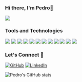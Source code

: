 ### Hi there, I'm Pedro👋

![](gif-profile.gif)

<!--
**PedroVPSN/PedroVPSN** is a ✨ _special_ ✨ repository because its `README.md` (this file) appears on your GitHub profile.

Here are some ideas to get you started:

- 🔭 I’m currently working on ...
- 🌱 I’m currently learning ...
- 👯 I’m looking to collaborate on ...
- 🤔 I’m looking for help with ...
- 💬 Ask me about ...
- 📫 How to reach me: ...
- 😄 Pronouns: ...
- ⚡ Fun fact: ...
-->

### Tools and Technologies
<p>
	<img src="https://img.icons8.com/color/48/4a90e2/javascript.png"/>
	<img src="https://img.icons8.com/color/48/4a90e2/html-filetype.png"/>
	<img src="https://img.icons8.com/ultraviolet/48/4a90e2/css.png"/>
	<img src="https://img.icons8.com/color/48/000000/bootstrap.png"/>
	<img src="https://img.icons8.com/color/48/4a90e2/react-native.png"/>
	<img src="https://img.icons8.com/color/48/4a90e2/nodejs.png"/>
	<img src="https://img.icons8.com/color/48/000000/mongodb.png"/>
	<img src="https://img.icons8.com/color/48/4a90e2/npm.png"/>
	<img src="https://img.icons8.com/color/48/4a90e2/json--v1.png"/>
	<img src="https://img.icons8.com/color/48/4a90e2/git.png"/>
	<img src="https://img.icons8.com/color/48/4a90e2/heroku.png"/>
	<img src="https://img.icons8.com/color/48/000000/visual-studio-code-2019.png"/>
</p>

### Let's Connect :busts_in_silhouette:	
<p>
	<a href="https://github.com/pedrovpsn"><img src="https://img.icons8.com/bubbles/50/000000/github.png" alt="GitHub"/></a>
	<a href="https://www.linkedin.com/in/pedro-silva-03b9161a3/"><img src="https://img.icons8.com/bubbles/50/000000/linkedin.png" alt="LinkedIn"/></a>
</p>

![Pedro's GitHub stats](https://github-readme-stats.vercel.app/api?username=pedroVPSN&theme=tokyonight&show_icons=true)